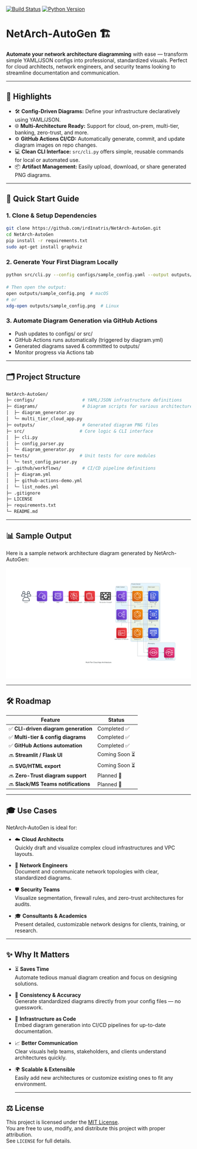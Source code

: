 [![Build Status](https://github.com/ird1natris/NetArch-AutoGen/actions/workflows/diagram.yml/badge.svg)](https://github.com/ird1natris/NetArch-AutoGen/actions)
[![Python Version](https://img.shields.io/badge/python-3.10%E2%80%933.11-blue.svg)](https://www.python.org/)

# NetArch‑AutoGen 🏗️

**Automate your network architecture diagramming** with ease — transform simple YAML/JSON configs into professional, standardized visuals. Perfect for cloud architects, network engineers, and security teams looking to streamline documentation and communication.

---

## 🌟 Highlights

- 🛠️ **Config-Driven Diagrams:** Define your infrastructure declaratively using YAML/JSON.
- 🌐 **Multi-Architecture Ready:** Support for cloud, on-prem, multi-tier, banking, zero-trust, and more.
- ⚙️ **GitHub Actions CI/CD:** Automatically generate, commit, and update diagram images on repo changes.
- 💻 **Clean CLI Interface:** `src/cli.py` offers simple, reusable commands for local or automated use.
- 📦 **Artifact Management:** Easily upload, download, or share generated PNG diagrams.

---

## 🚀 Quick Start Guide

### 1. Clone & Setup Dependencies
```bash
git clone https://github.com/ird1natris/NetArch-AutoGen.git
cd NetArch‑AutoGen
pip install -r requirements.txt
sudo apt-get install graphviz
```
### 2. Generate Your First Diagram Locally
```bash
python src/cli.py --config configs/sample_config.yaml --output outputs/sample_config.png

# Then open the output:
open outputs/sample_config.png  # macOS
# or
xdg-open outputs/sample_config.png  # Linux
```
### 3. Automate Diagram Generation via GitHub Actions
- Push updates to configs/ or src/
- GitHub Actions runs automatically (triggered by diagram.yml)
- Generated diagrams saved & committed to outputs/
- Monitor progress via Actions tab

---

## 🗂️ Project Structure
```bash
NetArch‑AutoGen/
├─ configs/                  # YAML/JSON infrastructure definitions
├─ diagrams/                 # Diagram scripts for various architectures
│  ├─ diagram_generator.py
│  └─ multi_tier_cloud_app.py
├─ outputs/                  # Generated diagram PNG files
├─ src/                     # Core logic & CLI interface
│  ├─ cli.py
│  ├─ config_parser.py
│  └─ diagram_generator.py
├─ tests/                   # Unit tests for core modules
│  └─ test_config_parser.py
├─ .github/workflows/        # CI/CD pipeline definitions
│  ├─ diagram.yml
│  ├─ github-actions-demo.yml
│  └─ list_nodes.yml
├─ .gitignore
├─ LICENSE
├─ requirements.txt
└─ README.md
```
---

## 📊 Sample Output

Here is a sample network architecture diagram generated by NetArch-AutoGen:

![Sample Network Diagram](outputs/multi_tier_cloud_app.png)

---

## 🛠️ Roadmap

| Feature                          | Status       |
|---------------------------------|--------------|
| ✅ **CLI-driven diagram generation** | Completed ✅ |
| ✅ **Multi-tier & config diagrams**  | Completed ✅ |
| ✅ **GitHub Actions automation**     | Completed ✅ |
| 🔜 **Streamlit / Flask UI**          | Coming Soon ⏳ |
| 🔜 **SVG/HTML export**               | Coming Soon ⏳ |
| 🔜 **Zero-Trust diagram support**    | Planned 📅    |
| 🔜 **Slack/MS Teams notifications**  | Planned 📅    |

---

## 🎓 Use Cases

NetArch‑AutoGen is ideal for:

- ☁️ **Cloud Architects**  
  Quickly draft and visualize complex cloud infrastructures and VPC layouts.

- 🔌 **Network Engineers**  
  Document and communicate network topologies with clear, standardized diagrams.

- 🛡️ **Security Teams**  
  Visualize segmentation, firewall rules, and zero-trust architectures for audits.

- 🎓 **Consultants & Academics**  
  Present detailed, customizable network designs for clients, training, or research.

---

## ✨ Why It Matters

- ⏳ **Saves Time**  
  Automate tedious manual diagram creation and focus on designing solutions.

- 🎯 **Consistency & Accuracy**  
  Generate standardized diagrams directly from your config files — no guesswork.

- 🔄 **Infrastructure as Code**  
  Embed diagram generation into CI/CD pipelines for up-to-date documentation.

- 📈 **Better Communication**  
  Clear visuals help teams, stakeholders, and clients understand architectures quickly.

- 🌍 **Scalable & Extensible**  
  Easily add new architectures or customize existing ones to fit any environment.

  ---

## ⚖️ License

This project is licensed under the [MIT License](LICENSE).  
You are free to use, modify, and distribute this project with proper attribution.  
See `LICENSE` for full details.
